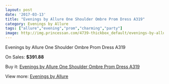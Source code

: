 ```yaml
---
layout: post
date: '2017-03-13'
title: "Evenings by Allure One Shoulder Ombre Prom Dress A319"
category: Evenings by Allure
tags: ["allure","evening","prom","charming","party"]
image: http://img.princessan.com/4739-thickbox_default/evenings-by-allure-one-shoulder-ombre-prom-dress-a319.jpg
---
```

Evenings by Allure One Shoulder Ombre Prom Dress A319

On Sales: **$391.88**
<a href="https://www.princessan.com/en/evenings-by-allure/2216-evenings-by-allure-one-shoulder-ombre-prom-dress-a319.html"><amp-img layout="responsive" width="600" height="600" src="//img.princessan.com/4739-thickbox_default/evenings-by-allure-one-shoulder-ombre-prom-dress-a319.jpg" alt="Evenings by Allure One Shoulder Ombre Prom Dress A319 0" /></a>
<a href="https://www.princessan.com/en/evenings-by-allure/2216-evenings-by-allure-one-shoulder-ombre-prom-dress-a319.html"><amp-img layout="responsive" width="600" height="600" src="//img.princessan.com/4740-thickbox_default/evenings-by-allure-one-shoulder-ombre-prom-dress-a319.jpg" alt="Evenings by Allure One Shoulder Ombre Prom Dress A319 1" /></a>
<a href="https://www.princessan.com/en/evenings-by-allure/2216-evenings-by-allure-one-shoulder-ombre-prom-dress-a319.html"><amp-img layout="responsive" width="600" height="600" src="//img.princessan.com/4741-thickbox_default/evenings-by-allure-one-shoulder-ombre-prom-dress-a319.jpg" alt="Evenings by Allure One Shoulder Ombre Prom Dress A319 2" /></a>

Buy it: [Evenings by Allure One Shoulder Ombre Prom Dress A319](https://www.princessan.com/en/evenings-by-allure/2216-evenings-by-allure-one-shoulder-ombre-prom-dress-a319.html "Evenings by Allure One Shoulder Ombre Prom Dress A319")

View more: [Evenings by Allure](https://www.princessan.com/en/18-evenings-by-allure "Evenings by Allure")